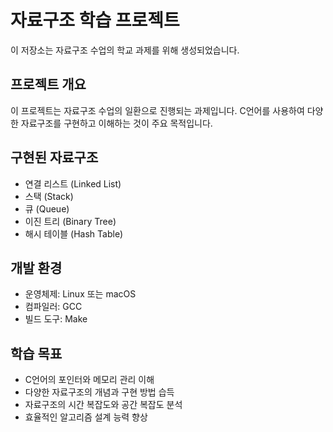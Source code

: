 # 자료구조 학습 프로젝트

이 저장소는 자료구조 수업의 학교 과제를 위해 생성되었습니다.

## 프로젝트 개요

이 프로젝트는 자료구조 수업의 일환으로 진행되는 과제입니다. C언어를 사용하여 다양한 자료구조를 구현하고 이해하는 것이 주요 목적입니다.

## 구현된 자료구조

- 연결 리스트 (Linked List)
- 스택 (Stack)
- 큐 (Queue)
- 이진 트리 (Binary Tree)
- 해시 테이블 (Hash Table)

## 개발 환경

- 운영체제: Linux 또는 macOS
- 컴파일러: GCC
- 빌드 도구: Make

## 학습 목표

- C언어의 포인터와 메모리 관리 이해
- 다양한 자료구조의 개념과 구현 방법 습득
- 자료구조의 시간 복잡도와 공간 복잡도 분석
- 효율적인 알고리즘 설계 능력 향상
